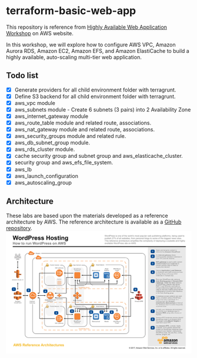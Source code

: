 # terraform-basic-web-app
This repository is reference from [Highly Available Web Application Workshop](https://ha-webapp.workshop.aws/introduction.html) on AWS website.

In this workshop, we will explore how to configure AWS VPC, Amazon Aurora RDS, Amazon EC2, Amazon EFS, and Amazon ElastiCache to build a highly available, auto-scaling multi-tier web application.

## Todo list
- [x] Generate providers for all child environment folder with terragrunt.
- [x] Define S3 backend for all child environment folder with terragrunt.
- [x] aws_vpc module
- [x] aws_subnets module - Create 6 subnets (3 pairs) into 2 Availability Zone
- [x] aws_internet_gateway module
- [x] aws_route_table module and related route, associations.
- [x] aws_nat_gateway module and related route, associations.
- [x] aws_security_groups module and related rule.
- [x] aws_db_subnet_group module.
- [x] aws_rds_cluster module.
- [x] cache security group and subnet group and aws_elasticache_cluster.
- [x] security group and aws_efs_file_system.
- [x] aws_lb
- [x] aws_launch_configuration
- [x] aws_autoscaling_group
## Architecture
These labs are based upon the materials developed as a reference architecture by AWS. The reference architecture is available as a [GitHub repository](https://github.com/aws-samples/aws-refarch-wordpress).
![](./aws-refarch-wordpress.jpeg)